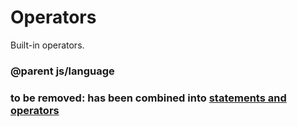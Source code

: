 # Operators

Built-in operators.

### @parent js/language
 

### to be removed: has been combined into [statements and operators](/microbit/js/statements)

